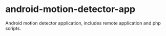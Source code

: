 # android-motion-detector-app
Android motion detector application, includes remote application and php scripts.
